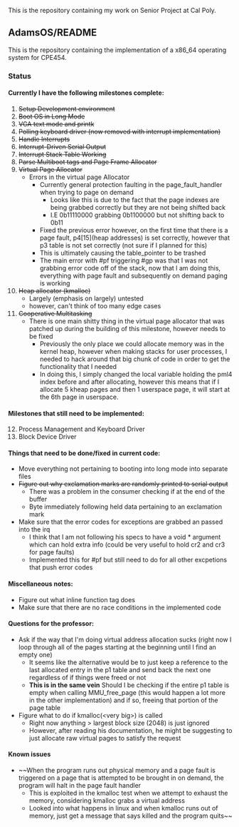 This is the repository containing my work on Senior Project at Cal Poly.


AdamsOS/README
----------
This is the repository containing the implementation of a x86_64 operating system for CPE454.

### Status
#### Currently I have the following milestones complete:
1. ~~Setup Development environment~~
2. ~~Boot OS in Long Mode~~
3. ~~VGA text mode and printk~~
4. ~~Polling keyboard driver (now removed with interrupt implementation)~~
5. ~~Handle Interrupts~~
6. ~~Interrupt-Driven Serial Output~~
7. ~~Interrupt Stack Table Working~~
8. ~~Parse Multiboot tags and Page Frame Allocator~~
9. ~~Virtual Page Allocator~~
    * Errors in the virtual page Allocator
        * Currently general protection faulting in the page_fault_handler when trying to page on demand
            * Looks like this is due to the fact that the page indexes are being grabbed correctly but they are not being shifted back
            * I.E 0b11110000 grabbing 0b1100000 but not shifting back to 0b11
        * Fixed the previous error however, on the first time that there is a page fault, p4[15](heap addresses) is set correctly, however that p3 table is not set correctly (not sure if I planned for this)
        * This is ultimately causing the table_pointer to be trashed
        * The main error with #pf triggering #gp was that I was not grabbing error code off of the stack, now that I am doing this, everything with page fault and subsequently on demand paging is working
10. ~~Heap allocator (kmalloc)~~
    * Largely (emphasis on largely) untested
    * however, can't think of too many edge cases
11. ~~Cooperative Multitasking~~
    * There is one main shitty thing in the virtual page allocator that was patched up during the building of this milestone, however needs to be fixed
        * Previously the only place we could allocate memory was in the kernel heap, however when making stacks for user processes, I needed to hack around that big chunk of code in order to get the functionality that I needed
        * In doing this, I simply changed the local variable holding the pml4 index before and after allocating, however this means that if I allocate 5 kheap pages and then 1 userspace page, it will start at the 6th page in userspace. 
#### Milestones that still need to be implemented:
12. Process Management and Keyboard Driver
13. Block Device Driver

#### Things that need to be done/fixed in current code:
* Move everything not pertaining to booting into long mode into separate files
* ~~Figure out why exclamation marks are randomly printed to serial output~~
    * There was a problem in the consumer checking if at the end of the buffer
    * Byte immediately following held data pertaining to an exclamation mark
* Make sure that the error codes for exceptions are grabbed an passed into the irq
    * I think that I am not following his specs to have a void * argument which can hold extra info (could be very useful to hold cr2 and cr3 for page faults)
    * Implemented this for #pf but still need to do for all other excpetions that push error codes
#### Miscellaneous notes:
* Figure out what inline function tag does
* Make sure that there are no race conditions in the implemented code

#### Questions for the professor:
* Ask if the way that I'm doing virtual address allocation sucks (right now I loop through all of the pages starting at the beginning until I find an empty one)
    * It seems like the alternative would be to just keep a reference to the last allocated entry in the p1 table and send back the next one regardless of if things were freed or not
    * <b>This is in the same vein</b> Should I be checking if the entire p1 table is empty when calling MMU_free_page (this would happen a lot more in the other implementation) and if so, freeing that portion of the page table
* Figure what to do if kmalloc(\<very big\>) is called
    * Right now anything > largest block size (2048) is just ignored
    * However, after reading his documentation, he might be suggesting to just allocate raw virtual pages to satisfy the request

#### Known issues
* ~~When the program runs out physical memory and a page fault is triggered on a page that is attempted to be brought in on demand, the program will halt in the page fault handler
    * This is exploited in the kmalloc test when we attempt to exhaust the memory, considering kmalloc grabs a virtual address
    * Looked into what happens in linux and when kmalloc runs out of memory, just get a message that says killed and the program quits~~
